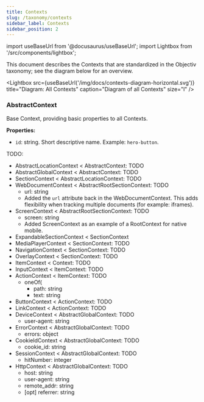 ```yaml
---
title: Contexts
slug: /taxonomy/contexts
sidebar_label: Contexts
sidebar_position: 2
---
```


import useBaseUrl from '@docusaurus/useBaseUrl';
import Lightbox from '/src/components/lightbox';

This document describes the Contexts that are standardized in the Objectiv taxonomy; see the diagram below for an overview.

<Lightbox 
  src={useBaseUrl('/img/docs/contexts-diagram-horizontal.svg')} 
  title="Diagram: All Contexts"
  caption="Diagram of all Contexts"
  size="l" 
/>

### AbstractContext

Base Context, providing basic properties to all Contexts.

**Properties:**



*   `id`: string. Short descriptive name. Example: `hero-button`.

TODO:



*   AbstractLocationContext &lt; AbstractContext: TODO
*   AbstractGlobalContext &lt; AbstractContext: TODO
*   SectionContext &lt; AbstractLocationContext: TODO
*   WebDocumentContext &lt; AbstractRootSectionContext: TODO
    *   url: string
    *   Added the `url` attribute back in the  WebDocumentContext. This adds flexibility when tracking multiple documents (for example: iframes).
*   ScreenContext &lt; AbstractRootSectionContext: TODO
    *   screen: string
    *   Added ScreenContext as an example of a RootContext for native mobile.
*   ExpandableSectionContext &lt; SectionContext
*   MediaPlayerContext &lt; SectionContext: TODO
*   NavigationContext &lt; SectionContext: TODO
*   OverlayContext &lt; SectionContext: TODO
*   ItemContext &lt; Context: TODO
*   InputContext &lt; ItemContext: TODO
*   ActionContext &lt; ItemContext: TODO
    *   oneOf(
        *   path: string
        *   text: string
*   ButtonContext &lt; ActionContext: TODO
*   LinkContext &lt; ActionContext: TODO
*   DeviceContext &lt; AbstractGlobalContext: TODO
    *   user-agent: string
*   ErrorContext &lt; AbstractGlobalContext: TODO
    *   errors: object
*   CookieIdContext &lt; AbstractGlobalContext: TODO
    *   cookie_id: string
*   SessionContext &lt; AbstractGlobalContext: TODO
    *   hitNumber: integer
*   HttpContext &lt; AbstractGlobalContext: TODO
    *   host: string
    *   user-agent: string
    *   remote_addr: string
    *   [opt] referrer: string
